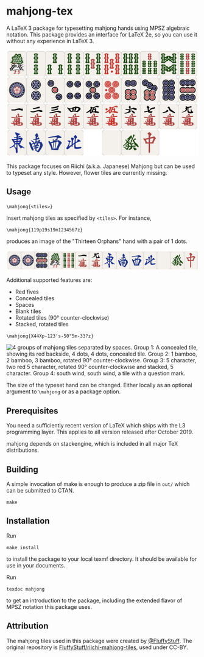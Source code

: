 # mahjong-tex
A LaTeX 3 package for typesetting mahjong hands using MPSZ algebraic notation.
This package provides an interface for LaTeX 2e, so you can use it without any experience in LaTeX 3.

![A display of all tiles used for Riichi Mahjong](doc/all_tiles.png)

This package focuses on Riichi (a.k.a. Japanese) Mahjong but can be used to typeset any style.
However, flower tiles are currently missing.

## Usage
```
\mahjong{<tiles>}
```
Insert mahjong tiles as specified by `<tiles>`. For instance,
```
\mahjong{119p19s19m1234567z}
```
produces an image of the "Thirteen Orphans" hand with a pair of 1 dots.

![A row of mahjong tiles: 1 dots, 1 dots, 9 dots, 1 bamboo, 9 bamboo, 1 character, 9 character, east wind, south wind, west wind, north wind, white dragon, green dragon, and red dragon](doc/13orphans.png)

Additional supported features are:

* Red fives
* Concealed tiles
* Spaces
* Blank tiles
* Rotated tiles (90° counter-clockwise)
* Stacked, rotated tiles

```
\mahjong{X44Xp-123's-50"5m-33?z}
```
![4 groups of mahjong tiles separated by spaces.
Group 1: A concealed tile, showing its red backside, 4 dots, 4 dots, concealed tile.
Group 2: 1 bamboo, 2 bamboo, 3 bamboo, rotated 90° counter-clockwise.
Group 3: 5 character, two red 5 character, rotated 90° counter-clockwise and stacked, 5 character.
Group 4: south wind, south wind, a tile with a question mark.](doc/expansions.png)

The size of the typeset hand can be changed.
Either locally as an optional argument to `\mahjong` or as a package option.

## Prerequisites
You need a sufficiently recent version of LaTeX which ships with the L3 programming layer.
This applies to all version released after October 2019.

mahjong depends on stackengine, which is included in all major TeX distributions.

## Building
A simple invocation of make is enough to produce a zip file in `out/` which can be submitted to CTAN.
```
make
```

## Installation
Run
```
make install
```

to install the package to your local texmf directory.
It should be available for use in your documents.

Run
```
texdoc mahjong
```
to get an introduction to the package, including the extended flavor of MPSZ notation this package uses.

## Attribution
The mahjong tiles used in this package were created by [@FluffyStuff](https://github.com/FluffyStuff).
The original repository is [FluffyStuff/riichi-mahjong-tiles](https://github.com/FluffyStuff/riichi-mahjong-tiles), used under CC-BY.